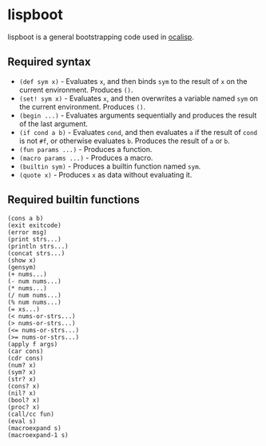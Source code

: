 lispboot
========

lispboot is a general bootstrapping code used in [ocalisp](https://github.com/yubrot/ocalisp).

## Required syntax

* `(def sym x)` - Evaluates `x`, and then binds `sym` to the result of `x` on the current environment. Produces `()`.
* `(set! sym x)` - Evaluates `x`, and then overwrites a variable named `sym` on the current environment. Produces `()`.
* `(begin ...)` - Evaluates arguments sequentially and produces the result of the last argument.
* `(if cond a b)` - Evaluates `cond`, and then evaluates `a` if the result of `cond` is not `#f`, or otherwise evaluates `b`. Produces the result of `a` or `b`.
* `(fun params ...)` - Produces a function.
* `(macro params ...)` - Produces a macro.
* `(builtin sym)` - Produces a builtin function named `sym`.
* `(quote x)` - Produces `x` as data without evaluating it.

## Required builtin functions

```
(cons a b)
(exit exitcode)
(error msg)
(print strs...)
(println strs...)
(concat strs...)
(show x)
(gensym)
(+ nums...)
(- num nums...)
(* nums...)
(/ num nums...)
(% num nums...)
(= xs...)
(< nums-or-strs...)
(> nums-or-strs...)
(<= nums-or-strs...)
(>= nums-or-strs...)
(apply f args)
(car cons)
(cdr cons)
(num? x)
(sym? x)
(str? x)
(cons? x)
(nil? x)
(bool? x)
(proc? x)
(call/cc fun)
(eval s)
(macroexpand s)
(macroexpand-1 s)
```

